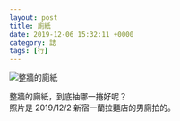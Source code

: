 ```yaml
---
layout: post
title: 廁紙
date: 2019-12-06 15:32:11 +0000
category: 誌
tags: [行]
---
```

![整牆的廁紙](/blog/assets/images/2019/ichiran.jpg "整牆的廁紙")<br />

<!--more-->

整牆的廁紙，到底抽哪一捲好呢？<br />
照片是 2019/12/2 新宿一蘭拉麵店的男廁拍的。

